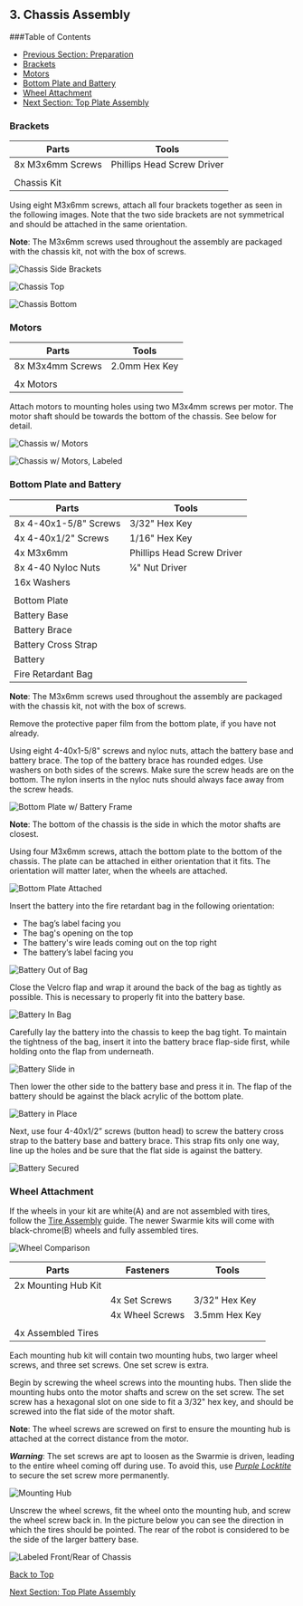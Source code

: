 ## 3. Chassis Assembly

###Table of Contents
- [Previous Section: Preparation](./Assembly2-Preparation.md)
- [Brackets](./Assembly3-ChassisAssembly.md/#brackets)
- [Motors](./Assembly3-ChassisAssembly.md/#motors)
- [Bottom Plate and Battery](./Assembly3-ChassisAssembly.md/#bottom-plate-and-battery)
- [Wheel Attachment](./Assembly3-ChassisAssembly.md/#wheel-attachment)
- [Next Section: Top Plate Assembly](./Assembly4-TopPlateAssembly.md)

###	Brackets

| Parts            | Tools                      |
| ---------------- |----------------------------|
| 8x M3x6mm Screws | Phillips Head Screw Driver |
|                  |                            |
| Chassis Kit      |                            |

Using eight M3x6mm screws, attach all four brackets together as seen in the following images.  Note that the two side brackets are not symmetrical and should be attached in the same orientation.  

**Note**: The M3x6mm screws used throughout the assembly are packaged with the chassis kit, not with the box of screws.

![Chassis Side Brackets](AssemblyImages/ChassisSideBrackets.jpg)

![Chassis Top](AssemblyImages/ChassisTop.jpg)

![Chassis Bottom](AssemblyImages/ChassisBottom.jpg)

###	Motors

| Parts            | Tools         |
| ---------------- |---------------|
| 8x M3x4mm Screws | 2.0mm Hex Key |
|                  |               |
| 4x Motors        |               |

Attach motors to mounting holes using two M3x4mm screws per motor.  The motor shaft should be towards the bottom of the chassis.  See below for detail.

![Chassis w/ Motors](AssemblyImages/ChassisMotors.jpeg)

![Chassis w/ Motors, Labeled](AssemblyImages/ChassisMotorsLabeled.jpg)

###	Bottom Plate and Battery

| Parts                  | Tools                       |
| ---------------------- |---------------------------- |
|	8x  4-40x1-5/8" Screws | 3/32" Hex Key               |
|	4x  4-40x1/2" Screws   | 1/16" Hex Key               |
|	4x  M3x6mm             | Phillips Head Screw Driver  |
|	8x  4-40 Nyloc Nuts    | ¼" Nut Driver               |
|	16x Washers            |                             |
|                        |                             |
|	Bottom Plate           |                             |
|	Battery Base           |                             |
|	Battery Brace          |                             |
|	Battery Cross Strap    |                             |
|	Battery                |                             |
|	Fire Retardant Bag     |                             |

**Note**: The M3x6mm screws used throughout the assembly are packaged with the chassis kit, not with the box of screws.

Remove the protective paper film from the bottom plate, if you have not already. 

Using eight 4-40x1-5/8" screws and nyloc nuts, attach the battery base and battery brace.  The top of the battery brace has rounded edges. Use washers on both sides of the screws.  Make sure the screw heads are on the bottom.  The nylon inserts in the nyloc nuts should always face away from the screw heads.

![Bottom Plate w/ Battery Frame](AssemblyImages/BottomPlateWithBatteryFrame.jpg)

**Note**: The bottom of the chassis is the side in which the motor shafts are closest. 

Using four M3x6mm screws, attach the bottom plate to the bottom of the chassis. The plate can be attached in either orientation that it fits.  The orientation will matter later, when the wheels are attached.

![Bottom Plate Attached](AssemblyImages/BottomPlateAttached.jpg)

Insert the battery into the fire retardant bag in the following orientation:
- The bag’s label facing you
- The bag's opening on the top
- The battery's wire leads coming out on the top right
- The battery’s label facing you  

![Battery Out of Bag](AssemblyImages/BatteryOutOfBag.jpg)

Close the Velcro flap and wrap it around the back of the bag as tightly as possible.  This is necessary to properly fit into the battery base.  

![Battery In Bag](AssemblyImages/BatteryInBag.jpg)

Carefully lay the battery into the chassis to keep the bag tight. To maintain the tightness of the bag, insert it into the battery brace flap-side first, while holding onto the flap from underneath.

![Battery Slide in](AssemblyImages/BatterySlideIn.jpg)

Then lower the other side to the battery base and press it in. The flap of the battery should be against the black acrylic of the bottom plate.

![Battery in Place](AssemblyImages/BatteryInPlace.jpg)

Next, use four 4-40x1/2” screws (button head) to screw the battery cross strap to the battery base and battery brace.  This strap fits only one way, line up the holes and be sure that the flat side is against the battery.

![Battery Secured](AssemblyImages/BatteryCrossStrap.JPG)

###	Wheel Attachment

If the wheels in your kit are white(A) and are not assembled with tires, follow the [Tire Assembly](./TireAssembly.md) guide. The newer Swarmie kits will come with black-chrome(B) wheels and fully assembled tires.

![Wheel Comparison](./AssemblyImages/WheelComparison.jpg)

| Parts               | Fasteners       | Tools         |
| ------------------- | --------------- | ------------- |
|	2x Mounting Hub Kit |                 |               |
|                     | 4x Set Screws   | 3/32" Hex Key |
|                     | 4x Wheel Screws | 3.5mm Hex Key |
|                     |                 |               |
|	4x Assembled Tires  |                 |               |

Each mounting hub kit will contain two mounting hubs, two larger wheel screws, and three set screws. One set screw is extra.

Begin by screwing the wheel screws into the mounting hubs. Then slide the mounting hubs onto the motor shafts and screw on the set screw. The set screw has a hexagonal slot on one side to fit a 3/32" hex key, and should be screwed into the flat side of the motor shaft. 

**Note**: The wheel screws are screwed on first to ensure the mounting hub is attached at the correct distance from the motor.  

***Warning***: The set screws are apt to loosen as the Swarmie is driven, leading to the entire wheel coming off during use.  To avoid this, use [*Purple Locktite*](https://www.amazon.com/Loctite-38653-Purple-Strength-6-milliliter/dp/B0002KKTT0) to secure the set screw more permanently.

![Mounting Hub](AssemblyImages/MountingHub.jpg)

Unscrew the wheel screws, fit the wheel onto the mounting hub, and screw the wheel screw back in.  In the picture below you can see the direction in which the tires should be pointed.  The rear of the robot is considered to be the side of the larger battery base.

![Labeled Front/Rear of Chassis](AssemblyImages/LabeledFrontRearChassis.jpg)

[Back to Top](./Assembly3-ChassisAssembly.md/#-3.-Chassis-Assembly)

[Next Section: Top Plate Assembly](./Assembly4-TopPlateAssembly.md)
